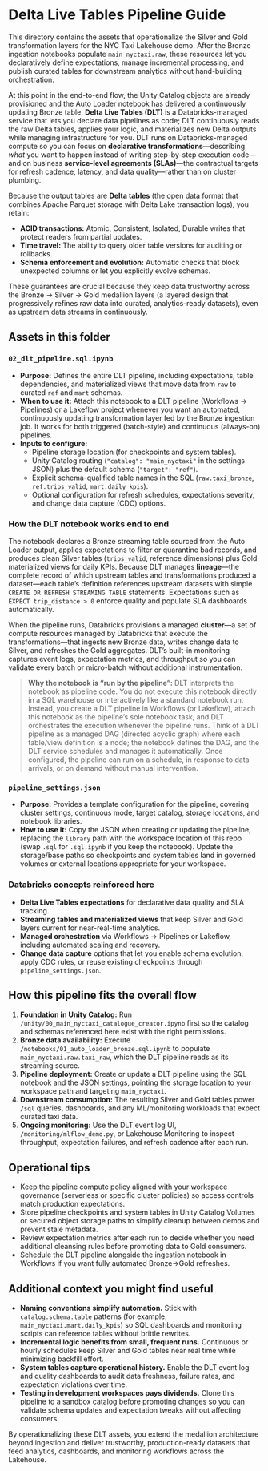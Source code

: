 # Delta Live Tables Pipeline Guide

This directory contains the assets that operationalize the Silver and Gold transformation layers for the NYC Taxi Lakehouse demo. After the Bronze ingestion notebooks populate `main_nyctaxi.raw`, these resources let you declaratively define expectations, manage incremental processing, and publish curated tables for downstream analytics without hand-building orchestration.

At this point in the end-to-end flow, the Unity Catalog objects are already provisioned and the Auto Loader notebook has delivered a continuously updating Bronze table. 
**Delta Live Tables (DLT)** is a Databricks-managed service that lets you declare data pipelines as code; DLT continuously reads the raw Delta tables, applies your logic, and materializes new Delta outputs while managing infrastructure for you. 
DLT runs on Databricks-managed compute so you can focus on **declarative transformations**—describing *what* you want to happen instead of writing step-by-step execution code—and on business **service-level agreements (SLAs)**—the contractual targets for refresh cadence, latency, and data quality—rather than on cluster plumbing. 

Because the output tables are **Delta tables** (the open data format that combines Apache Parquet storage with Delta Lake transaction logs), you retain:
* **ACID transactions:** Atomic, Consistent, Isolated, Durable writes that protect readers from partial updates.
* **Time travel:** The ability to query older table versions for auditing or rollbacks.
* **Schema enforcement and evolution:** Automatic checks that block unexpected columns or let you explicitly evolve schemas.

These guarantees are crucial because they keep data trustworthy across the Bronze → Silver → Gold medallion layers (a layered design that progressively refines raw data into curated, analytics-ready datasets), even as upstream data streams in continuously.

## Assets in this folder

### `02_dlt_pipeline.sql.ipynb`
* **Purpose:** Defines the entire DLT pipeline, including expectations, table dependencies, and materialized views that move data from `raw` to curated `ref` and `mart` schemas.
* **When to use it:** Attach this notebook to a DLT pipeline (Workflows → Pipelines) or a Lakeflow project whenever you want an automated, continuously updating transformation layer fed by the Bronze ingestion job. It works for both triggered (batch-style) and continuous (always-on) pipelines.
* **Inputs to configure:**
  * Pipeline storage location (for checkpoints and system tables).
  * Unity Catalog routing (`"catalog": "main_nyctaxi"` in the settings JSON) plus the default schema (`"target": "ref"`).
  * Explicit schema-qualified table names in the SQL (`raw.taxi_bronze`, `ref.trips_valid`, `mart.daily_kpis`).
  * Optional configuration for refresh schedules, expectations severity, and change data capture (CDC) options.

### How the DLT notebook works end to end

The notebook declares a Bronze streaming table sourced from the Auto Loader output, applies expectations to filter or quarantine bad records, and produces clean Silver tables (`trips_valid`, reference dimensions) plus Gold materialized views for daily KPIs. Because DLT manages **lineage**—the complete record of which upstream tables and transformations produced a dataset—each table’s definition references upstream datasets with simple `CREATE OR REFRESH STREAMING TABLE` statements. Expectations such as `EXPECT trip_distance > 0` enforce quality and populate SLA dashboards automatically.

When the pipeline runs, Databricks provisions a managed **cluster**—a set of compute resources managed by Databricks that execute the transformations—that ingests new Bronze data, writes change data to Silver, and refreshes the Gold aggregates. DLT’s built-in monitoring captures event logs, expectation metrics, and throughput so you can validate every batch or micro-batch without additional instrumentation.

> **Why the notebook is “run by the pipeline”:** DLT interprets the notebook as pipeline code. You do not execute this notebook directly in a SQL warehouse or interactively like a standard notebook run. Instead, you create a DLT pipeline in Workflows (or Lakeflow), attach this notebook as the pipeline’s sole notebook task, and DLT orchestrates the execution whenever the pipeline runs. Think of a DLT pipeline as a managed DAG (directed acyclic graph) where each table/view definition is a node; the notebook defines the DAG, and the DLT service schedules and manages it automatically. Once configured, the pipeline can run on a schedule, in response to data arrivals, or on demand without manual intervention.

### `pipeline_settings.json`
* **Purpose:** Provides a template configuration for the pipeline, covering cluster settings, continuous mode, target catalog, storage locations, and notebook libraries.
* **How to use it:** Copy the JSON when creating or updating the pipeline, replacing the `library` path with the workspace location of this repo (swap `.sql` for `.sql.ipynb` if you keep the notebook). Update the storage/base paths so checkpoints and system tables land in governed volumes or external locations appropriate for your workspace.

### Databricks concepts reinforced here

* **Delta Live Tables expectations** for declarative data quality and SLA tracking.
* **Streaming tables and materialized views** that keep Silver and Gold layers current for near-real-time analytics.
* **Managed orchestration** via Workflows → Pipelines or Lakeflow, including automated scaling and recovery.
* **Change data capture** options that let you enable schema evolution, apply CDC rules, or reuse existing checkpoints through `pipeline_settings.json`.

## How this pipeline fits the overall flow

1. **Foundation in Unity Catalog:** Run `/unity/00_main_nyctaxi_catalogue_creator.ipynb` first so the catalog and schemas referenced here exist with the right permissions.
2. **Bronze data availability:** Execute `/notebooks/01_auto_loader_bronze.sql.ipynb` to populate `main_nyctaxi.raw.taxi_raw`, which the DLT pipeline reads as its streaming source.
3. **Pipeline deployment:** Create or update a DLT pipeline using the SQL notebook and the JSON settings, pointing the storage location to your workspace path and targeting `main_nyctaxi`.
4. **Downstream consumption:** The resulting Silver and Gold tables power `/sql` queries, dashboards, and any ML/monitoring workloads that expect curated taxi data.
5. **Ongoing monitoring:** Use the DLT event log UI, `/monitoring/mlflow_demo.py`, or Lakehouse Monitoring to inspect throughput, expectation failures, and refresh cadence after each run.

## Operational tips

* Keep the pipeline compute policy aligned with your workspace governance (serverless or specific cluster policies) so access controls match production expectations.
* Store pipeline checkpoints and system tables in Unity Catalog Volumes or secured object storage paths to simplify cleanup between demos and prevent stale metadata.
* Review expectation metrics after each run to decide whether you need additional cleansing rules before promoting data to Gold consumers.
* Schedule the DLT pipeline alongside the ingestion notebook in Workflows if you want fully automated Bronze→Gold refreshes.

## Additional context you might find useful

* **Naming conventions simplify automation.** Stick with `catalog.schema.table` patterns (for example, `main_nyctaxi.mart.daily_kpis`) so SQL dashboards and monitoring scripts can reference tables without brittle rewrites.
* **Incremental logic benefits from small, frequent runs.** Continuous or hourly schedules keep Silver and Gold tables near real time while minimizing backfill effort.
* **System tables capture operational history.** Enable the DLT event log and quality dashboards to audit data freshness, failure rates, and expectation violations over time.
* **Testing in development workspaces pays dividends.** Clone this pipeline to a sandbox catalog before promoting changes so you can validate schema updates and expectation tweaks without affecting consumers.

By operationalizing these DLT assets, you extend the medallion architecture beyond ingestion and deliver trustworthy, production-ready datasets that feed analytics, dashboards, and monitoring workflows across the Lakehouse.
